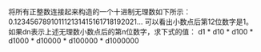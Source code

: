 将所有正整数连接起来构造的一个十进制无理数如下所示：
0.123456789101112131415161718192021…
可以看出小数点后第12位数字是1。
如果dn表示上述无理数小数点后的第n位数字，求下式的值：
d1 * d10 * d100 * d1000 * d10000 * d100000 * d1000000